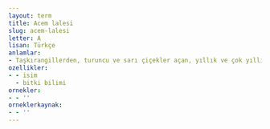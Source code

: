```yaml
---
layout: term
title: Acem lalesi
slug: acem-lalesi
letter: A
lisan: Türkçe
anlamlar:
- Taşkırangillerden, turuncu ve sarı çiçekler açan, yıllık ve çok yıllık türleri olan, saksıda ve tarlada üretilebilen bir süs bitkisi; güneştopu (Eschecholtzia californica)
ozellikler:
- - isim
  - bitki bilimi
ornekler:
- - ''
orneklerkaynak:
- - ''
---
```

